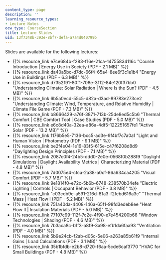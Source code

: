 ```yaml
---
content_type: page
description: ''
learning_resource_types:
- Lecture Notes
ocw_type: CourseSection
title: Lecture Slides
uid: 13f7348b-393e-8bf7-defa-a7a4d040799b
---
```


Slides are available for the following lectures:

*   {{% resource_link e7ce684b-f283-f16e-21ca-14755834116c "Course Introduction | Energy Use in Society (PDF - 2.1 MB)" %}}
*   {{% resource_link da40a5bc-d7dc-66f4-65a4-8ee6f3c1e1b4 "Energy Use in Buildings﻿ (PDF - 6.3 MB)" %}}
*   {{% resource_link d7352191-80f1-708e-3112-84e120f37bb0 "Understanding Climate: Solar Radiation | Where Is the Sun? ﻿(PDF - 4.5 MB)" %}}
*   {{% resource_link 6b5a0ecd-55c5-d82a-d3ad-89783e273ce2 "Understanding Climate: Wind, Temperature, and Relative Humidity | Climate File Game ﻿(PDF - 7.3 MB)" %}}
*   {{% resource_link b8666429-a76f-3871-713b-25de8ed5c5b6 "Thermal Comfort | CBE Comfort Tool | Case Studies ﻿(PDF - 5.0 MB)" %}}
*   {{% resource_link e6c8d40a-32ea-a86a-4df5-122251657fe1 "Active Solar ﻿(PDF - 13.2 MB)" %}}
*   {{% resource_link 1176b5e5-7136-bcc5-ad3e-9f4bf7c7a0a1 "Light and Human Vision | Photometry ﻿(PDF - 9.1 MB)" %}}
*   {{% resource_link be2f4e04-1e16-83f5-615e-c47f6208d8d9 "Daylighting Design Principles ﻿(PDF - 7.1 MB)" %}}
*   {{% resource_link 2087c0f4-24b5-ddd0-2e0e-0568f0b288f9 "Daylight Simulations | Daylight Availability Metrics | Characterizing Material ﻿(PDF - 4.8 MB)" %}}
*   {{% resource_link 7d0075e4-cfca-2a38-a0cf-86a634ca4205 "Visual Comfort ﻿(PDF - 5.7 MB)" %}}
*   {{% resource_link 9e1814f0-e72c-5b6b-6748-238570b34efe "Electric Lighting | Controls | Occupant Behavior ﻿(PDF - 3.8 MB)" %}}
*   {{% resource_link "c03cdb9e-a591-216d-81a3-f2febd616a3c" "Thermal Mass | Heat Flow I ﻿(PDF - 5.2 MB)" %}}
*   {{% resource_link 751a40da-4408-146a-65f1-98fd3edeb8ee "Heat Flow II | Insulation Materials ﻿(PDF - 5.0 MB)" %}}
*   {{% resource_link 77107c99-112f-7c2e-4f90-e7e454200b66 "Window Technologies | Shading ﻿(PDF - 4.6 MB)" %}}
*   {{% resource_link 7b3aca8c-b1f3-a8f9-3a98-efb1da6faa93 "Ventilation ﻿(PDF - 4.0 MB﻿﻿)" %}}
*   {{% resource_link 5b9e24cb-f2ab-d05c-5e06-a263a85b61f9 "Internal Gains | Load Calculations ﻿(PDF - 3.1 MB)" %}}
*   {{% resource_link 35b1bfdb-e2b8-d720-f6aa-5cde6caf3770 "HVAC for Small Buildings ﻿(PDF - 4.8 MB)" %}}